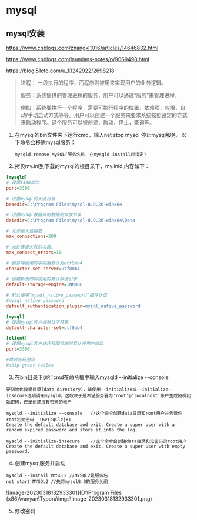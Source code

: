 # mysql

## mysql安装

<https://www.cnblogs.com/zhangxl1016/articles/14646832.html>

<https://www.cnblogs.com/laumians-notes/p/9069498.html>

<https://blog.51cto.com/u_13242922/2698218>

>进程： 一段执行的程序，而程序则被用来实现用户的业务逻辑。
>
>服务：系统提供的管理进程的服务，用户可以通过“服务”来管理进程。
>
>例如：系统要执行一个程序，需要可执行程序的位置，依赖项，权限，自动/手动启动方式等等。用户可以创建一个服务来要求系统按照设定的方式来启动程序。这个服务可以被创建，启动，停止，查询等。

1. 在mysql的bin文件夹下运行cmd，输入net  stop  mysql 停止mysql服务。以下命令会移除mysql服务：         										

   ```
   mysqld remove MySQL(服务名称，在mysqld install时指定) 
   ```

2. 拷贝my.ini到下载的mysql的根目录下，my.inid 内容如下：

```ini
[mysqld]
# 设置3306端口
port=3306

# 设置mysql的安装目录
basedir=C:\Program Files\mysql-8.0.26-winx64

# 设置mysql数据库的数据的存放目录
datadir=C:\Program Files\mysql-8.0.26-winx64\Data

# 允许最大连接数
max_connections=200

# 允许连接失败的次数。
max_connect_errors=10

# 服务端使用的字符集默认为utf8mb4
character-set-server=utf8mb4

# 创建新表时将使用的默认存储引擎
default-storage-engine=INNODB

# 默认使用“mysql_native_password”插件认证
#mysql_native_password
default_authentication_plugin=mysql_native_password

[mysql]
# 设置mysql客户端默认字符集
default-character-set=utf8mb4

[client]
# 设置mysql客户端连接服务端时默认使用的端口
port=3306

#跳过密码登陆
#skip-grant-tables
```

3. 在bin目录下运行cmd在命令框中输入mysqld --initialize --console

```
要初始化数据目录(data directory)，请使用--initialize或--initialize-insecure选项调用mysqld，这取决于是希望服务器为'root'@'localhost'帐户生成随机初始密码，还是创建没有密码的帐户

mysqld --initialize --console  	//这个命令创建data目录和root用户并告诉你root初始密码  (6vIcqClzj+1
Create the default database and exit. Create a super user with a random expired password and store it into the log.

mysqld --initialize-insecure 	//这个命令会创建data目录和无密码的root用户
Create the default database and exit. Create a super user with empty password.
```

4. 创建mysql服务并启动

```
mysqld --install MYSQL2 //MYSQL2是服务名
net start MYSQL2 //先将mysql8.0的服务关闭
```

![image-20230318132933301](D:\Program Files (x86)\vanyan\Typora\imgs\image-20230318132933301.png)

5. 修改密码
